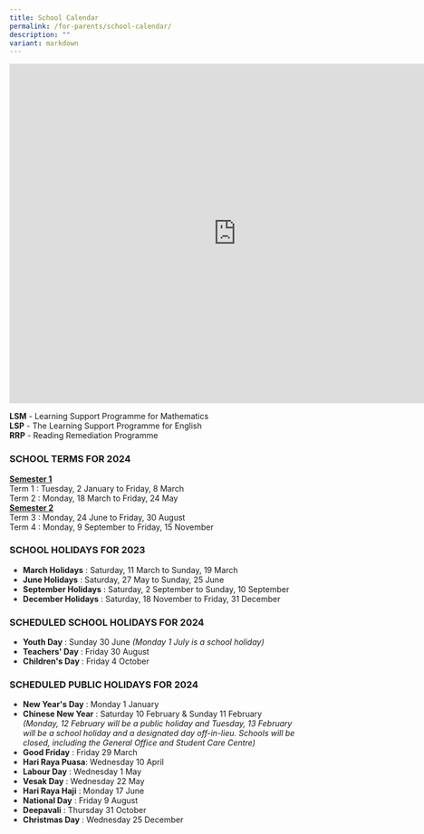 ```yaml
---
title: School Calendar
permalink: /for-parents/school-calendar/
description: ""
variant: markdown
---
```

<iframe src="https://calendar.google.com/calendar/embed?src=c_091e7573fd44aeb91f5c3c6b2a7a954737406cb5914da17c0827336935105bc7%40group.calendar.google.com&amp;ctz=Asia%2FSingapore" style="border: 0" width="800" height="600" frameborder="0" scrolling="no"></iframe>

**LSM**&nbsp;\- Learning Support Programme for Mathematics   
**LSP**&nbsp;\- The Learning Support Programme for English   
**RRP**&nbsp;\- Reading Remediation Programme

 

### SCHOOL TERMS FOR 2024

**<u>Semester 1</u>**   
Term 1 : Tuesday, 2 January to Friday, 8 March     
Term 2 : Monday, 18 March to Friday, 24 May  
**<u>Semester 2</u>**   
Term 3 : Monday, 24 June to Friday, 30 August     
Term 4 : Monday, 9 September to Friday, 15 November&nbsp;

### SCHOOL HOLIDAYS FOR 2023

* **March Holidays** : Saturday, 11 March to Sunday, 19 March     
* **June Holidays** : Saturday, 27 May to Sunday, 25 June
* **September Holidays** : Saturday, 2 September to Sunday, 10 September   
* **December Holidays** : Saturday, 18 November to Friday, 31 December

### SCHEDULED SCHOOL HOLIDAYS FOR 2024
* **Youth Day** : Sunday 30 June *(Monday 1 July is a school holiday)* 
* **Teachers' Day** : Friday 30 August 
* **Children's Day** : Friday 4 October  

### SCHEDULED PUBLIC HOLIDAYS FOR 2024
* **New Year's Day** : Monday 1 January
* **Chinese New Year** : Saturday 10 February &amp; Sunday 11 February *(Monday, 12 February will be a public holiday and Tuesday, 13 February will be a school holiday and a designated day off-in-lieu. Schools will be closed, including the General Office and Student Care Centre)*
* **Good Friday** : Friday 29 March
* **Hari Raya Puasa**: Wednesday 10 April
* **Labour Day** : Wednesday 1 May
* **Vesak Day** : Wednesday 22 May
* **Hari Raya Haji** : Monday 17 June
* **National Day** : Friday 9 August  
* **Deepavali** : Thursday 31 October
* **Christmas Day** : Wednesday 25 December



